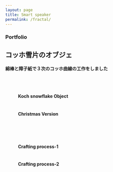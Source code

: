 ```yaml
---
layout: page
title: Smart speaker
permalink: /fractal/
---
```


<!-- Services -->
<section class="content-section bg-primary text-white text-center" id="services">
    <div class="container">
        <div class="content-section-heading">
            <h3 class="text-secondary mb-0">Portfolio</h3>
            <h2 class="mb-5">コッホ雪片のオブジェ</h2>
        </div>
        <h4> 綿棒と障子紙で３次のコッホ曲線の工作をしました</h4>   
        <br>
        <figure class="figure">
            <img class="img-fluid" src="/works.github.io/assets/img/fractal-1.jpeg" alt="">
            <figcaption class="figure-caption text-center"><h4 class="text-white"> Koch snowflake Object</h4></figcaption>
        </figure>
         <figure class="figure">
            <img class="img-fluid" src="/works.github.io/assets/img/fractal-4.JPG" alt="">
            <figcaption class="figure-caption text-center"><h4 class="text-white"> Christmas Version </h4></figcaption>
        </figure>
        <br>
        <br>
        <figure class="figure">
            <img class="img-fluid" src="/works.github.io/assets/img/fractal-2.jpeg" alt="">
            <figcaption class="figure-caption text-center"><h4 class="text-white"> Crafting process-1</h4></figcaption>
        </figure>
         <figure class="figure">
            <img class="img-fluid" src="/works.github.io/assets/img/fractal-3.jpeg" alt="">
            <figcaption class="figure-caption text-center"><h4 class="text-white"> Crafting process-2</h4></figcaption>
        </figure>  
    </div>
</section>
